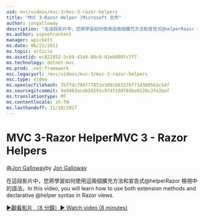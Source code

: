 ```yaml
---
uid: mvc/videos/mvc-3/mvc-3-razor-helpers
title: "MVC 3-Razor Helper |Microsoft 文件"
author: jongalloway
description: "在這段影片中，您將學習如何使用這兩個擴充方法和宣告式@helperRazor 檢視中的語法。"
ms.author: aspnetcontent
manager: wpickett
ms.date: 06/23/2011
ms.topic: article
ms.assetid: ec822852-3c69-41d4-80c0-91e8d08fc7f7
ms.technology: dotnet-mvc
ms.prod: .net-framework
msc.legacyurl: /mvc/videos/mvc-3/mvc-3-razor-helpers
msc.type: video
ms.openlocfilehash: 7bf7dc79d777851e3d9cb83376f7143805b3c54f
ms.sourcegitcommit: 9a9483aceb34591c97451997036a9120c3fe2baf
ms.translationtype: MT
ms.contentlocale: zh-TW
ms.lasthandoff: 11/10/2017
---
```

<a name="mvc-3---razor-helpers"></a><span data-ttu-id="9305a-103">MVC 3-Razor Helper</span><span class="sxs-lookup"><span data-stu-id="9305a-103">MVC 3 - Razor Helpers</span></span>
====================
<span data-ttu-id="9305a-104">由[Jon Galloway](https://github.com/jongalloway)</span><span class="sxs-lookup"><span data-stu-id="9305a-104">by [Jon Galloway](https://github.com/jongalloway)</span></span>

<span data-ttu-id="9305a-105">在這段影片中，您將學習如何使用這兩個擴充方法和宣告式@helperRazor 檢視中的語法。</span><span class="sxs-lookup"><span data-stu-id="9305a-105">In this video, you will learn how to use both extension methods and declarative @helper syntax in Razor views.</span></span>

[<span data-ttu-id="9305a-106">&#9654;觀看影片 （8 分鐘）</span><span class="sxs-lookup"><span data-stu-id="9305a-106">&#9654; Watch video (8 minutes)</span></span>](https://channel9.msdn.com/Blogs/ASP-NET-Site-Videos/mvc-3-razor-helpers)
